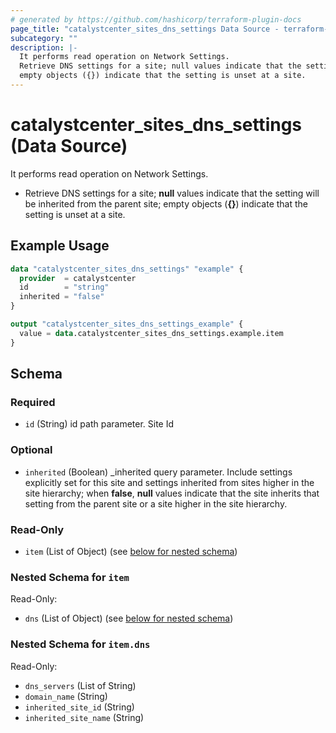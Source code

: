 ```yaml
---
# generated by https://github.com/hashicorp/terraform-plugin-docs
page_title: "catalystcenter_sites_dns_settings Data Source - terraform-provider-catalystcenter"
subcategory: ""
description: |-
  It performs read operation on Network Settings.
  Retrieve DNS settings for a site; null values indicate that the setting will be inherited from the parent site;
  empty objects ({}) indicate that the setting is unset at a site.
---
```


# catalystcenter_sites_dns_settings (Data Source)

It performs read operation on Network Settings.

- Retrieve DNS settings for a site; **null** values indicate that the setting will be inherited from the parent site;
empty objects (**{}**) indicate that the setting is unset at a site.

## Example Usage

```terraform
data "catalystcenter_sites_dns_settings" "example" {
  provider  = catalystcenter
  id        = "string"
  inherited = "false"
}

output "catalystcenter_sites_dns_settings_example" {
  value = data.catalystcenter_sites_dns_settings.example.item
}
```

<!-- schema generated by tfplugindocs -->
## Schema

### Required

- `id` (String) id path parameter. Site Id

### Optional

- `inherited` (Boolean) _inherited query parameter. Include settings explicitly set for this site and settings inherited from sites higher in the site hierarchy; when **false**, **null** values indicate that the site inherits that setting from the parent site or a site higher in the site hierarchy.

### Read-Only

- `item` (List of Object) (see [below for nested schema](#nestedatt--item))

<a id="nestedatt--item"></a>
### Nested Schema for `item`

Read-Only:

- `dns` (List of Object) (see [below for nested schema](#nestedobjatt--item--dns))

<a id="nestedobjatt--item--dns"></a>
### Nested Schema for `item.dns`

Read-Only:

- `dns_servers` (List of String)
- `domain_name` (String)
- `inherited_site_id` (String)
- `inherited_site_name` (String)
